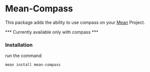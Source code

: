 Mean-Compass
===============
This package adds the ability to use compass on your [Mean](http://www.mean.io) Project.

*** Currently available only with compass ***


### Installation
run the command:

```cli
mean install mean-compass
```
